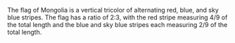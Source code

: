 The flag of Mongolia is a vertical tricolor of alternating red, blue, and sky blue stripes. The flag has a ratio of 2:3, with the red stripe measuring 4/9 of the total length and the blue and sky blue stripes each measuring 2/9 of the total length.